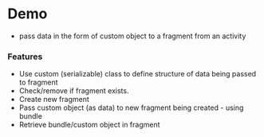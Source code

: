 # Demo
- pass data in the form of custom object to a fragment from an activity

### Features
- Use custom (serializable) class to define structure of data being passed to fragment
- Check/remove if fragment exists.  
- Create new fragment
- Pass custom object (as data) to new fragment being created - using bundle
- Retrieve bundle/custom object in fragment 
